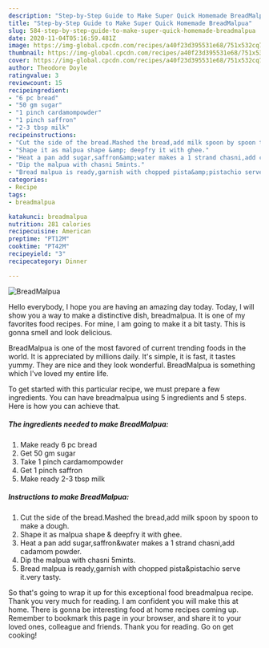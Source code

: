 ```yaml
---
description: "Step-by-Step Guide to Make Super Quick Homemade BreadMalpua"
title: "Step-by-Step Guide to Make Super Quick Homemade BreadMalpua"
slug: 584-step-by-step-guide-to-make-super-quick-homemade-breadmalpua
date: 2020-11-04T05:16:59.481Z
image: https://img-global.cpcdn.com/recipes/a40f23d395531e68/751x532cq70/breadmalpua-recipe-main-photo.jpg
thumbnail: https://img-global.cpcdn.com/recipes/a40f23d395531e68/751x532cq70/breadmalpua-recipe-main-photo.jpg
cover: https://img-global.cpcdn.com/recipes/a40f23d395531e68/751x532cq70/breadmalpua-recipe-main-photo.jpg
author: Theodore Doyle
ratingvalue: 3
reviewcount: 15
recipeingredient:
- "6 pc bread"
- "50 gm sugar"
- "1 pinch cardamompowder"
- "1 pinch saffron"
- "2-3 tbsp milk"
recipeinstructions:
- "Cut the side of the bread.Mashed the bread,add milk spoon by spoon to make a dough."
- "Shape it as malpua shape &amp; deepfry it with ghee."
- "Heat a pan add sugar,saffron&amp;water makes a 1 strand chasni,add cadamom powder."
- "Dip the malpua with chasni 5mints."
- "Bread malpua is ready,garnish with chopped pista&amp;pistachio serve it.very tasty."
categories:
- Recipe
tags:
- breadmalpua

katakunci: breadmalpua 
nutrition: 281 calories
recipecuisine: American
preptime: "PT12M"
cooktime: "PT42M"
recipeyield: "3"
recipecategory: Dinner

---
```



![BreadMalpua](https://img-global.cpcdn.com/recipes/a40f23d395531e68/751x532cq70/breadmalpua-recipe-main-photo.jpg)

Hello everybody, I hope you are having an amazing day today. Today, I will show you a way to make a distinctive dish, breadmalpua. It is one of my favorites food recipes. For mine, I am going to make it a bit tasty. This is gonna smell and look delicious.

BreadMalpua is one of the most favored of current trending foods in the world. It is appreciated by millions daily. It's simple, it is fast, it tastes yummy. They are nice and they look wonderful. BreadMalpua is something which I've loved my entire life.




To get started with this particular recipe, we must prepare a few ingredients. You can have breadmalpua using 5 ingredients and 5 steps. Here is how you can achieve that.

<!--inarticleads1-->

##### The ingredients needed to make BreadMalpua:

1. Make ready 6 pc bread
1. Get 50 gm sugar
1. Take 1 pinch cardamompowder
1. Get 1 pinch saffron
1. Make ready 2-3 tbsp milk




<!--inarticleads2-->

##### Instructions to make BreadMalpua:

1. Cut the side of the bread.Mashed the bread,add milk spoon by spoon to make a dough.
1. Shape it as malpua shape &amp; deepfry it with ghee.
1. Heat a pan add sugar,saffron&amp;water makes a 1 strand chasni,add cadamom powder.
1. Dip the malpua with chasni 5mints.
1. Bread malpua is ready,garnish with chopped pista&amp;pistachio serve it.very tasty.




So that's going to wrap it up for this exceptional food breadmalpua recipe. Thank you very much for reading. I am confident you will make this at home. There is gonna be interesting food at home recipes coming up. Remember to bookmark this page in your browser, and share it to your loved ones, colleague and friends. Thank you for reading. Go on get cooking!
